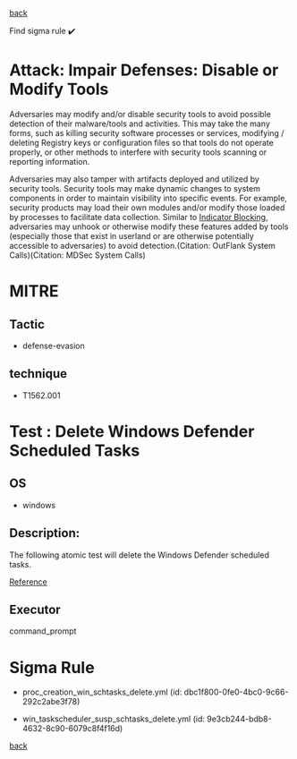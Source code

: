 
[back](../index.md)

Find sigma rule :heavy_check_mark: 

# Attack: Impair Defenses: Disable or Modify Tools 

Adversaries may modify and/or disable security tools to avoid possible detection of their malware/tools and activities. This may take the many forms, such as killing security software processes or services, modifying / deleting Registry keys or configuration files so that tools do not operate properly, or other methods to interfere with security tools scanning or reporting information.

Adversaries may also tamper with artifacts deployed and utilized by security tools. Security tools may make dynamic changes to system components in order to maintain visibility into specific events. For example, security products may load their own modules and/or modify those loaded by processes to facilitate data collection. Similar to [Indicator Blocking](https://attack.mitre.org/techniques/T1562/006), adversaries may unhook or otherwise modify these features added by tools (especially those that exist in userland or are otherwise potentially accessible to adversaries) to avoid detection.(Citation: OutFlank System Calls)(Citation: MDSec System Calls)

# MITRE
## Tactic
  - defense-evasion


## technique
  - T1562.001


# Test : Delete Windows Defender Scheduled Tasks
## OS
  - windows


## Description:
The following atomic test will delete the Windows Defender scheduled tasks.

[Reference](https://thedfirreport.com/2022/05/09/seo-poisoning-a-gootloader-story/)


## Executor
command_prompt

# Sigma Rule
 - proc_creation_win_schtasks_delete.yml (id: dbc1f800-0fe0-4bc0-9c66-292c2abe3f78)

 - win_taskscheduler_susp_schtasks_delete.yml (id: 9e3cb244-bdb8-4632-8c90-6079c8f4f16d)



[back](../index.md)
